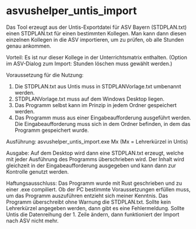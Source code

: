 # asvushelper_untis_import

Das Tool erzeugt aus der Untis-Exportdatei für ASV Bayern (STDPLAN.txt) einen STDPLAN.txt für einen bestimmten Kollegen.
Man kann dann diesen einzelnen Kollegen in die ASV importieren, um zu prüfen, ob alle Stunden genau ankommen.

Vorteil:
Es ist nur dieser Kollege in der Unterrichtsmatrix enthalten. (Option im ASV-Dialog zum Import: Stunden löschen muss gewählt werden.)

Voraussetzung für die Nutzung:
1. Die STDPLAN.txt aus Untis muss in STDPLANVorlage.txt umbenannt werden.
2. STDPLANVorlage.txt muss auf dem Windows Desktop liegen.
3. Das Programm selbst kann im Prinzip in jedem Ordner gespeichert werden.
4. Das Programm muss aus einer Eingabeaufforderung ausgeführt werden. Die Eingabeaufforderung muss sich in dem Ordner befinden, in dem das Programm gespeichert wurde.

Ausführung:
asvushelper_untis_import.exe Mx (Mx = Lehrerkürzel in Untis)

Ausgabe:
Auf dem Desktop wird dann eine STDPLAN.txt erzeugt, welche mit jeder Ausführung des Programms überschrieben wird. Der Inhalt wird gleichzeit in der Eingabeaufforderung ausgegeben 
und kann dann zur Kontrolle genutzt werden.

Haftungsausschluss:
Das Programm wurde mit Rust geschrieben und zu einer .exe compiliert. Ob der PC bestimmte Voraussetzungen erfüllen muss, um das Programm auszuführen entzieht sich meiner Kenntnis.
Das Programm überschreibt ohne Warnung die STDPLAN.txt. Sollte kein Lehrerkürzel angegeben werden, dann gibt es eine Fehlermeldung. Sollte Untis die Datenreihung der 1. Zeile ändern, 
dann funktioniert der Import nach ASV nicht mehr. 
